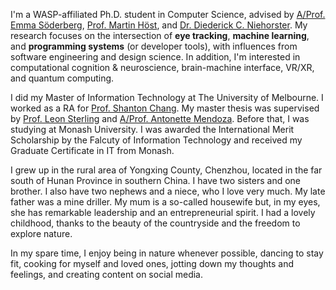 I'm a WASP-affiliated Ph.D. student in Computer Science, advised by [A/Prof. Emma Söderberg](https://portal.research.lu.se/sv/persons/emma-s%C3%B6derberg), [Prof. Martin Höst](https://mau.se/personer/martin.host/), and [Dr. Diederick C. Niehorster](https://portal.research.lu.se/en/persons/diederick-c-niehorster). My research focuses on the intersection of **eye tracking**, **machine learning**, and **programming systems** (or developer tools), with influences from software engineering and design science. In addition, I'm interested in computational cognition & neuroscience, brain-machine interface, VR/XR, and quantum computing.

I did my Master of Information Technology at The University of Melbourne. I worked as a RA for [Prof. Shanton Chang](https://findanexpert.unimelb.edu.au/profile/3747-shanton-chang). My master thesis was supervised by [Prof. Leon Sterling](https://findanexpert.unimelb.edu.au/profile/13376-leon-sterling) and [A/Prof. Antonette Mendoza](https://findanexpert.unimelb.edu.au/profile/6868-antonette-mendoza). Before that, I was studying at Monash University. I was awarded the International Merit Scholarship by the Falcuty of Information Technology and received my Graduate Certificate in IT from Monash.

I grew up in the rural area of Yongxing County, Chenzhou, located in the far south of Hunan Province in southern China. I have two sisters and one brother. I also have two nephews and a niece, who I love very much. My late father was a mine driller. My mum is a so-called housewife but, in my eyes, she has remarkable leadership and an entrepreneurial spirit. I had a lovely childhood, thanks to the beauty of the countryside and the freedom to explore nature.

<!-- as she was never qualified to be employed by an organization due to the lack of access to education when she was young. But, in my eyes, she is super bright and has remarkable leadership and an entrepreneurial spirit. She started her small businesses multiple times in order to financially support our family and was once quite successful as a coal dealer.  -->

In my spare time, I enjoy being in nature whenever possible, dancing to stay fit, cooking for myself and loved ones, jotting down my thoughts and feelings, and creating content on social media.
